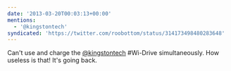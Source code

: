 ```yaml
---
date: '2013-03-20T00:03:13+00:00'
mentions:
  - '@kingstontech'
syndicated: 'https://twitter.com/roobottom/status/314173498480283648'
---
```

Can't use and charge the [@kingstontech](https://twitter.com/@kingstontech) #Wi-Drive simultaneously.  How useless is that! It's going back.
